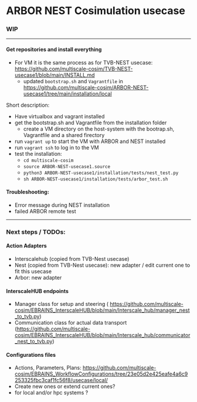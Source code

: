 # ARBOR NEST Cosimulation usecase
### WIP
---
#### Get repositories and install everything
  - For VM it is the same process as for TVB-NEST usecase: https://github.com/multiscale-cosim/TVB-NEST-usecase1/blob/main/INSTALL.md
      - updated `bootstrap.sh` and `Vagrantfile` in https://github.com/multiscale-cosim/ARBOR-NEST-usecase1/tree/main/installation/local

Short description:
  - Have virtualbox and vagrant installed
  - get the bootstrap.sh and Vagrantfile from the installation folder
    - create a VM directory on the host-system with the bootrap.sh, Vagrantfile and a shared firectory
  - run `vagrant up` to start the VM with ARBOR and NEST installed
  - run `vagrant ssh` to log in to the VM
  - test the installation:
    - `cd multiscale-cosim`
    - `source ARBOR-NEST-usecase1.source`
    - `python3 ARBOR-NEST-usecase1/installation/tests/nest_test.py`
    - `sh ARBOR-NEST-usecase1/installation/tests/arbor_test.sh`

#### Troubleshooting:
  - Error message during NEST installation
  - failed ARBOR remote test
  

---
### Next steps / TODOs:
#### Action Adapters
  - Interscalehub (copied from TVB-Nest usecase)
  - Nest (copied from TVB-Nest usecase): new adapter / edit current one to fit this usecase
  - Arbor: new adapter 
#### InterscaleHUB endpoints
  - Manager class for setup and steering ( https://github.com/multiscale-cosim/EBRAINS_InterscaleHUB/blob/main/Interscale_hub/manager_nest_to_tvb.py)
  - Communication class for actual data transport (https://github.com/multiscale-cosim/EBRAINS_InterscaleHUB/blob/main/Interscale_hub/communicator_nest_to_tvb.py)
#### Configurations files
  - Actions, Parameters, Plans: https://github.com/multiscale-cosim/EBRAINS_WorkflowConfigurations/tree/23e05d2e425eafe4a6c9253325fbc3caf1fc56f8/usecase/local/
  - Create new ones or extend current ones?
  - for local and/or hpc systems ?
